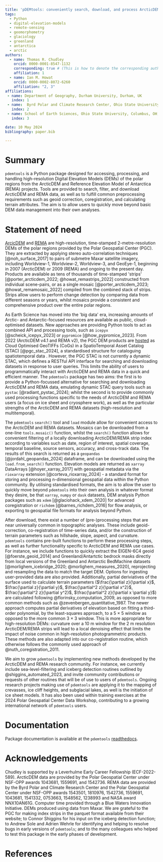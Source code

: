 ```yaml
---
title: 'pDEMtools: conveniently search, download, and process ArcticDEM and REMA products'
tags:
  - Python
  - digital-elevation-models
  - remote-sensing
  - geomorphometry
  - glaciology
  - greenland
  - antarctica
  - arctic
authors:
  - name: Thomas R. Chudley
    orcid: 0000-0001-8547-1132
    corresponding: true # (This is how to denote the corresponding author)
    affiliation: 1
  - name: Ian M. Howat
    orcid: 0000-0002-8072-6260
    affiliation: "2, 3"
affiliations:
 - name: Department of Geography, Durham University, Durham, UK
   index: 1
 - name:  Byrd Polar and Climate Research Center, Ohio State University, Columbus, OH, USA
   index: 2
 - name: School of Earth Sciences, Ohio State University, Columbus, OH, USA
   index: 3

date: 10 May 2024
bibliography: paper.bib

---
```



# Summary

`pdemtools` is a Python package designed for accessing, processing, and handling high-resolution Digital Elevation Models (DEMs) of the polar regions from the ArcticDEM and Reference Elevation Model of Antarctica (REMA) projects. Tools are provided to search, filter, and download ArcticDEM and REMA data, as well as to fulfill common preprocessing requirements such as geoid correction, coregistration, and calculating terrain attributes. The aim is to allow users to quickly move beyond basic DEM data management into their own analyses.


# Statement of need

[ArcicDEM](https://www.pgc.umn.edu/data/arcticdem/) and [REMA](https://www.pgc.umn.edu/data/rema/) are high-resolution, time-stamped 2-metre-resolution DEMs of the polar regions provided by the Polar Geospatial Center (PGC). They are extracted by applying stereo auto-correlation techniques [@noh_surface_2017] to pairs of submetre Maxar satellite imagery, including Worldview-1, Worldview-2, Worldview-3, and GeoEye-1, beginning in 2007 (ArcticDEM) or 2009 (REMA) and ongoing to the present day. Products are available as tens of thousands of time-stamped 'strips' [@porter_arcticdem_2022; @howat_remastrips_2022] constructed from individual scene-pairs, or as a single mosaic [@porter_arcticdem_2023; @howat_remamosaic_2022] compiled from the combined stack of strips. Strips allow users to perform change detection by comparing data from different seasons or years, whilst mosaics provide a consistent and comprehensive product over the entire polar regions.

As Earth Science has moved into the 'big data' era, increasing amounts of Arctic- and Antarctic-focused resources are available as public, cloud-optimised datasets. New approaches are providing Python tools to act as combined API and processing tools, such as `icepyx` [@scheick_icepyx_2023] or `pypromice` [@how_pypromice_2023]. From 2022 (ArcticDEM v4.1 and REMA v2), the PGC DEM products are [hosted](https://polargeospatialcenter.github.io/stac-browser/#/external/pgc-opendata-dems.s3.us-west-2.amazonaws.com/pgc-data-stac.json) as Cloud Optimised GeoTIFFs (CoGs) in a SpatioTemporal Asset Catalog (STAC) [@pgc_stac_2024], a standardised structure for cataloguing spatiotemporal data . However, the PGC STAC is not currently a dynamic STAC, which defines a RESTful API interface for searching and downloading datasets in response to user queries. This limits the ability of users to programmatically interact with ArcticDEM and REMA data in a quick and efficient manner. The `pdemtools` package has two aims: the first is to provide a Python-focussed alternative for searching and downloading ArcticDEM and REMA data, emulating dynamic STAC query tools such as `pystac` [@radiant_pystac_2024]; whilst the second is to provide commonly used processing functions specific to the needs of ArcticDEM and REMA users (a focus on ice sheet and cryosphere work), as well as the particular strengths of the ArcticDEM and REMA datasets (high-resolution and multitemporal).

The `pdemtools` `search()` tool and `load` module allow for convenient access to the ArcticDEM and REMA datasets. Mosaics can be downloaded from a one-line `tools.mosaic()` function, whilst the `search()` function allows for convenient filtering of a locally downloading ArcticDEM/REMA strip index according to variables such as date, region of interest, spatial coverage, temporal baseline, source sensors, accuracy, and cross-track data. The results of this search is returned as a `geopandas` [@jordahl_geopandas_2024] dataframe, and can be downloaded using the `load.from_search()` function. Elevation models are returned as `xarray` DataArrays [@hoyer_xarray_2017] with geospatial metadata via the `rioxarray` extension [@corteva_rioxarray_2024] - a standard format for storing and processing n-dimensional geospatial data within the Python community. By utilising standardised formats, the aim is to allow the user to quickly move beyond `pdemtools` into their own analysis in whatever format they desire, be that `xarray`, `numpy` or `dask` datasets, DEM analysis Python packages such as `xdem` [@glaciohack_xdem_2020] for advanced coregistration or `richdem` [@barnes_richdem_2016] for flow analysis, or exporting to geospatial file formats for analysis beyond Python.

After download, there exist a number of (pre-)processing steps that are near universally common in topographic analyses. These include geoid-correction, co-registration of time-series data, and/or the construction of terrain parameters such as hillshade, slope, aspect, and curvature. `pdemtools` contains pre-built functions to perform these processing steps, as well as further functionality specific to ArcticDEM and REMA use cases. For instance, we include functions to quickly extract the EIGEN-6C4 geoid [@foerste_geoid_2014] and Greenland/Antartctic bedrock masks directly from local versions of the Greenland and Antarctic BedMachine datasets [@morlighem_icebridge_2020; @morlighem_measures_2020], reprojecting and resampling the data to match the target DEM. Options for ingesting user-provided data are also provided. Additionally, partial deriviatives of the surface used to calculate terrain parameters ($\frac{\partial z}{\partial x}$, $\frac{\partial z}{\partial y}$, $\frac{\partial^2 z}{\partial x^2}$, $\frac{\partial^2 z}{\partial y^2}$, $\frac{\partial^2 z}{\partial x \partial y}$) are calculated following @florinsky_computation_2009, as opposed to more common methods such as @zevenbergen_quantitative_1987. The newer approach computes partial derivatives of elevation based on fitting a third-order polynomial, by the least-squares approach, to a 5 $\times$ 5 window as opposed to the more common 3 $\times$ 3 window. This is more appropriate for high-resolution DEMs: curvature over a 10 m window for the 2 m resolution ArcticDEM/REMA strips will lead to a local denoising effect that limits the impact of noise common in high-resolution photogrammetric products. These methods are also adapted into our co-registration routine, which otherwise follows the commonly used approach of @nuth_coregistration_2011.

We aim to grow `pdemtools` by implementing new methods developed by the ArcticDEM and REMA research community. For instance, we currently include sea-level-filtering and iceberg detection routines outlined by @shiggins_automated_2023, and invite community contributions or requests of other routines that will be of use to users of `pdemtools`. Ongoing research projects making use of `pdemtools` are applying it to the mapping of crevasses, ice cliff heights, and subglacial lakes, as well is the initiation of ice sheet models. It has also been used within training exercises at the 2024 Polar Geospatial Center Data Workshop, contributing to a growing international network of `pdemtools` users.


# Documentation

Package documentation is available at the `pdemtools` [readthedocs](https://pdemtools.readthedocs.io/en/latest/). 


# Acknowledgements

Chudley is supported by a Leverhulme Early Career Fellowship (ECF-2022-589). ArcticDEM data are provided by the Polar Geospatial Center under NSF-OPP awards 1043681, 1559691, and 1542736. REMA data are provided by the Byrd Polar and Climate Research Center and the Polar Geospatial Center under NSF-OPP awards 1543501, 1810976, 1542736, 1559691, 1043681, 1541332, 0753663, 1548562, 1238993 and NASA award NNX10AN61G. Computer time provided through a Blue Waters Innovation Initiative. DEMs produced using data from Maxar. We are grateful to the PGC for making index strips in the parquet format available from their website; to Connor Shiggins for his input on the iceberg detection function; to Andrew Sole and Adrien Wehrle for identifying and helping to resolve bugs in early versions of `pdemtools`; and to the many colleagues who helped to test this package in the early phases of development.


# References
